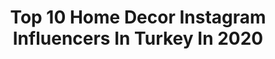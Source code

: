 ---
title: Top 10 Home Decor Instagram Influencers In Turkey In 2020
description: >-
  Find top home decor Instagram influencers in Turkey in 2020. Most popular hashtags: #homedecor #coffee #homemade #stayhome.
platform: Instagram
profiles:
  - username: "sed_myhome"
    fullname: >-
      Seda Ada Zeyrekgündüz
    location: "Turkey"
    followers: 15124
    engagement: 875
    commentsToLikes: 0.274845
    id: ck6u377c7w4pp0j71egfwib09
    verified: false
    hashtags: "#papatya, #homedekor, #fiyonk, #hijyen"
  - username: "girlafikir"
    fullname: >-
      gırla fikir
    location: "Turkey"
    followers: 18129
    engagement: 412
    commentsToLikes: 0.051712
    id: ck139k8nylpyw0i19znaiosrh
    verified: false
    hashtags: "#babasininelemegi, #defnemucyasinda, #tumcocuklarmutluolsun, #makeyourownjungle"
  - username: "kaktusistan"
    fullname: >-
      K A K T U S İ S T A N 🌸
    location: "Turkey"
    followers: 9260
    engagement: 644
    commentsToLikes: 0.030270
    id: ck8tdcum42uge0j78fl581750
    verified: false
    hashtags: "#relaxing, #samsun, #nature, #relax"
  - username: "simlipullu"
    fullname: >-
      Simay Çetinkaya Pullu
    location: "Turkey"
    followers: 9594
    engagement: 1394
    commentsToLikes: 0.161409
    id: ck8t3cgo62qsy0j78b6gwj87u
    verified: false
    hashtags: "#styhmbsf, #cumal, #dekorasyon, #gezi"
  - username: "yagmurguren__kulfel"
    fullname: >-
      Yağmur Güren Kulfel
    location: "Turkey"
    followers: 17335
    engagement: 703
    commentsToLikes: 0.108225
    id: ck0txr8a1k8hn0i19udsydld0
    verified: false
    hashtags: "#banyo, #babyroomdecor, #goldspraypaint, #tasar"
  - username: "niranhurel"
    fullname: >-
      Niran Hürel Herder
    location: "Turkey"
    followers: 16505
    engagement: 1269
    commentsToLikes: 0.523820
    id: ck5hslyftwsyz0i11g27870d7
    verified: false
    hashtags: "#henna, #comfy, #chic, #wedding"
  - username: "busrakurt"
    fullname: >-
      B U S R A  K U R T S O N M E Z
    location: "Turkey"
    followers: 18494
    engagement: 506
    commentsToLikes: 0.106679
    id: ck6ufwmddzk320j71yjmnsn5p
    verified: false
    hashtags: "#punchnak, #edirne, #kotor, #oilpainting"
  - username: "hakankutahya"
    fullname: >-
      Hakan Kütahya
    location: "Turkey"
    followers: 269655
    engagement: 300
    commentsToLikes: 0.060053
    id: ck0u1i2uzwz9o0i192qcl6xkl
    verified: false
    hashtags: "#mimari, #kadar, #abeilleroyale, #homedekor"
  - username: "silan.yakar"
    fullname: >-
      
    location: "Turkey"
    followers: 8284
    engagement: 767
    commentsToLikes: 0.084868
    id: ckap95d12r7up0i78gg1wbvc0
    verified: false
    hashtags: "#homedesign, #colorvibes, #happyday, #reading"
  - username: "gokhanbensiz"
    fullname: >-
      Gökhan Bensiz
    location: "Turkey"
    followers: 71049
    engagement: 1036
    commentsToLikes: 0.011676
    id: ck5hsjrrhwpju0i117sbtozpi
    verified: false
    hashtags: "#travelblogger, #foodie, #strawberry, #starbucks"
---